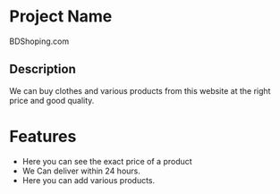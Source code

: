 # Project Name

BDShoping.com

## Description

We can buy clothes and various products from this website at the right price and good quality.

# Features

- Here you can see the exact price of a product
- We Can deliver within 24 hours.
- Here you can add various products.
